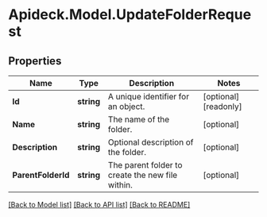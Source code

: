 # Apideck.Model.UpdateFolderRequest

## Properties

Name | Type | Description | Notes
------------ | ------------- | ------------- | -------------
**Id** | **string** | A unique identifier for an object. | [optional] [readonly] 
**Name** | **string** | The name of the folder. | [optional] 
**Description** | **string** | Optional description of the folder. | [optional] 
**ParentFolderId** | **string** | The parent folder to create the new file within. | [optional] 

[[Back to Model list]](../README.md#documentation-for-models) [[Back to API list]](../README.md#documentation-for-api-endpoints) [[Back to README]](../README.md)

